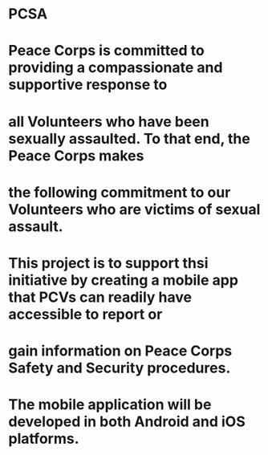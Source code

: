 # PCSA


# Peace Corps is committed to providing a compassionate and supportive response to 
# all Volunteers who have been sexually assaulted. To that end, the Peace Corps makes 
# the following commitment to our Volunteers who are victims of sexual assault.
#
# This project is to support thsi initiative by creating a mobile app that PCVs can readily have accessible to report or
# gain information on Peace Corps Safety and Security procedures.

# The mobile application will be developed in both Android and iOS platforms.


